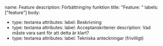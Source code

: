 name: Feature
description: Förbättring/ny funktion
title: "Feature: "
labels: ["feature"]
body:
  - type: textarea
    attributes:
      label: Beskrivning
  - type: textarea
    attributes:
      label: Acceptanskriterier
      description: Vad måste vara sant för att detta är klart?
  - type: textarea
    attributes:
      label: Tekniska anteckningar (frivilligt)
